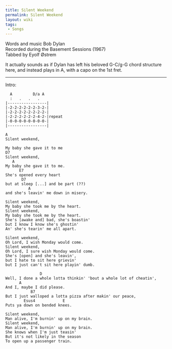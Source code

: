 ```yaml
---
title: Silent Weekend
permalink: Silent Weekend
layout: wiki
tags:
 - Songs
---
```


Words and music Bob Dylan  
Recorded during the Basement Sessions (1967)  
Tabbed by Eyolf Østrem

It actually sounds as if Dylan has left his beloved G-C/g-G chord
structure here, and instead plays in A, with a capo on the 1st fret.

* * * * *

Intro:

      A         D/a A
      :   .   .   .
    |-----------------|
    |-2-2-2-2-2-2-3-2-|
    |-2-2-2-2-2-2-2-2-|
    |-2-2-2-2-2-2-4-2-|repeat
    |-0-0-0-0-0-0-0-0-|
    |-----------------|

    A
    Silent weekend,

    My baby she gave it to me
    D7
    Silent weekend,
       A
    My baby she gave it to me.
          E7
    She's opened every heart
           D7
    but at sleep [...] and be part (??)
              A
    and she's leavin' me down in misery.

    Silent weekend,
    My baby she took me by the heart.
    Silent weekend,
    My baby she took me by the heart.
    She's [awake and] bad, she's boastin'
    but I know I know she's ghostin'
    An' she's tearin' me all apart.

    Silent weekend,
    Oh Lord, I wish Monday would come.
    Silent weekend,
    Oh Lord, I sure wish Monday would come.
    She's [open] and she's leavin',
    but I hate to sit here grievin'
    but I just can't sit here playin' dumb.

                   D
    Well, I done a whole lotta thinkin' 'bout a whole lot of cheatin',
          A
    And I, maybe I did please.
               B7
    But I just walloped a lotta pizza after makin' our peace,
            Esus4            E
    Puts ya down on bended knees.

    Silent weekend,
    Man alive, I'm burnin' up on my brain.
    Silent weekend,
    Man alive, I'm burnin' up on my brain.
    She knows when I'm just teasin'
    But it's not likely in the season
    To open up a passenger train.
